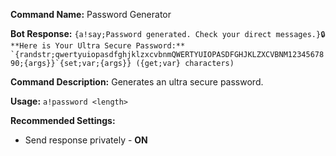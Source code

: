 **Command Name:**
Password Generator

**Bot Response:**
```{a!say;Password generated. Check your direct messages.}🔒 **Here is Your Ultra Secure Password:** `{randstr;qwertyuiopasdfghjklzxcvbnmQWERTYUIOPASDFGHJKLZXCVBNM1234567890;{args}}`{set;var;{args}} ({get;var} characters)```

**Command Description:**
Generates an ultra secure password.

**Usage:** `a!password <length>`

**Recommended Settings:**
* Send response privately - __ON__
